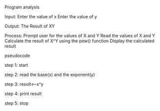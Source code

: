 Program analysis

Input: 
Enter the value of x 
Enter the value of y

Output:
The  Result of XY

Process:
Prompt user for the values of X and Y
Read the values of X and Y
Calculate the result of X^Y using the pow() function
Display the calculated result


pseudocode

step 1: start

step 2: read the base(x) and the exponent(y) 

step 3: result<--x^y

step 4: print result

step 5: stop
